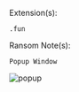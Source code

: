 Extension(s): 
```
.fun
```
Ransom Note(s): 
```
Popup Window
```
![popup](https://github.com/user-attachments/assets/0e41d0f1-9352-4375-994e-815380d2ec1a)
